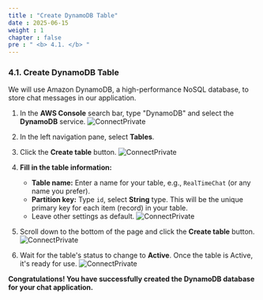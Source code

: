 ```yaml
---
title : "Create DynamoDB Table"
date : 2025-06-15
weight : 1
chapter : false
pre : " <b> 4.1. </b> "
---
```


### **4.1. Create DynamoDB Table**

We will use Amazon DynamoDB, a high-performance NoSQL database, to store chat messages in our application.

1.  In the **AWS Console** search bar, type "DynamoDB" and select the **DynamoDB** service.
    ![ConnectPrivate](/images/be_4.1_1.png)

2.  In the left navigation pane, select **Tables**.

3.  Click the **Create table** button.
    ![ConnectPrivate](/images/be_4.1_2.png)

4.  **Fill in the table information:**
    * **Table name:** Enter a name for your table, e.g., `RealTimeChat` (or any name you prefer).
    * **Partition key:** Type `id`, select **String** type. This will be the unique primary key for each item (record) in your table.
    * Leave other settings as default.
    ![ConnectPrivate](/images/be_4.1_3.png)

5.  Scroll down to the bottom of the page and click the **Create table** button.
    ![ConnectPrivate](/images/be_4.1_4.png)

6.  Wait for the table's status to change to **Active**. Once the table is Active, it's ready for use.
    ![ConnectPrivate](/images/be_4.1_5.png)

**Congratulations! You have successfully created the DynamoDB database for your chat application.**